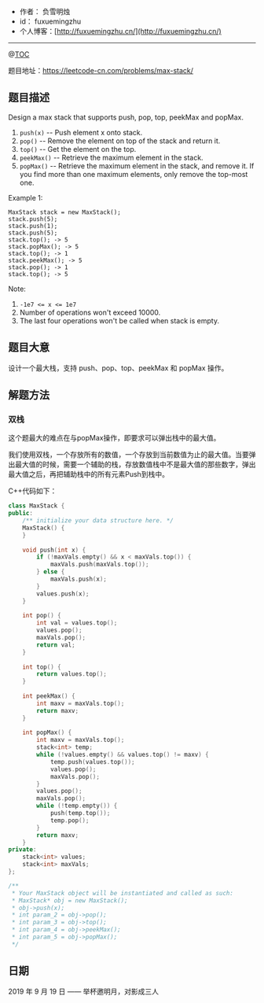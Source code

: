

- 作者：    负雪明烛
- id：      fuxuemingzhu
- 个人博客：[http://fuxuemingzhu.cn/](http://fuxuemingzhu.cn/)

---
@[TOC](目录)


题目地址：https://leetcode-cn.com/problems/max-stack/

## 题目描述

Design a max stack that supports push, pop, top, peekMax and popMax.

1. `push(x)` -- Push element x onto stack.
1. `pop()` -- Remove the element on top of the stack and return it.
1. `top()` -- Get the element on the top.
1. `peekMax()` -- Retrieve the maximum element in the stack.
1. `popMax()` -- Retrieve the maximum element in the stack, and remove it. If you find more than one maximum elements, only remove the top-most one.

Example 1:

    MaxStack stack = new MaxStack();
    stack.push(5); 
    stack.push(1);
    stack.push(5);
    stack.top(); -> 5
    stack.popMax(); -> 5
    stack.top(); -> 1
    stack.peekMax(); -> 5
    stack.pop(); -> 1
    stack.top(); -> 5

Note:

1. `-1e7 <= x <= 1e7`
1. Number of operations won't exceed 10000.
1. The last four operations won't be called when stack is empty.

## 题目大意

设计一个最大栈，支持 push、pop、top、peekMax 和 popMax 操作。

## 解题方法

### 双栈

这个题最大的难点在与popMax操作，即要求可以弹出栈中的最大值。

我们使用双栈，一个存放所有的数值，一个存放到当前数值为止的最大值。当要弹出最大值的时候，需要一个辅助的栈，存放数值栈中不是最大值的那些数字，弹出最大值之后，再把辅助栈中的所有元素Push到栈中。

C++代码如下：

```cpp
class MaxStack {
public:
    /** initialize your data structure here. */
    MaxStack() {
    }
    
    void push(int x) {
        if (!maxVals.empty() && x < maxVals.top()) {
            maxVals.push(maxVals.top());
        } else {
            maxVals.push(x);
        }
        values.push(x);
    }
    
    int pop() {
        int val = values.top();
        values.pop();
        maxVals.pop();
        return val;
    }
    
    int top() {
        return values.top();
    }
    
    int peekMax() {
        int maxv = maxVals.top();
        return maxv;
    }
    
    int popMax() {
        int maxv = maxVals.top();
        stack<int> temp;
        while (!values.empty() && values.top() != maxv) {
            temp.push(values.top());
            values.pop();
            maxVals.pop();
        }
        values.pop();
        maxVals.pop();
        while (!temp.empty()) {
            push(temp.top());
            temp.pop();
        }
        return maxv;
    }
private:
    stack<int> values;
    stack<int> maxVals;
};

/**
 * Your MaxStack object will be instantiated and called as such:
 * MaxStack* obj = new MaxStack();
 * obj->push(x);
 * int param_2 = obj->pop();
 * int param_3 = obj->top();
 * int param_4 = obj->peekMax();
 * int param_5 = obj->popMax();
 */
```

## 日期

2019 年 9 月 19 日 —— 举杯邀明月，对影成三人


  [1]: https://blog.csdn.net/fuxuemingzhu/article/details/100977773
